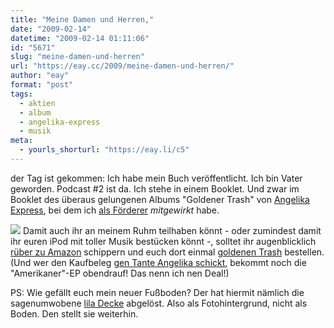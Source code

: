 ```yaml
---
title: "Meine Damen und Herren,"
date: "2009-02-14"
datetime: "2009-02-14 01:11:06"
id: "5671"
slug: "meine-damen-und-herren"
url: "https://eay.cc/2009/meine-damen-und-herren/"
author: "eay"
format: "post"
tags:
  - aktien
  - album
  - angelika-express
  - musik
meta:
  - yourls_shorturl: "https://eay.li/c5"
---
```


der Tag ist gekommen: Ich habe mein Buch veröffentlicht. Ich bin Vater geworden. Podcast #2 ist da. Ich stehe in einem Booklet. Und zwar im Booklet des überaus gelungenen Albums "Goldener Trash" von [Angelika Express](//eay.cc/tag/angelika-express/), bei dem ich [als Förderer](//eay.cc/2008/who-the-fuck-is-rick-rubin/) _mitgewirkt_ habe.

![](/uploads/2009/goldenertrash.jpg) Damit auch ihr an meinem Ruhm teilhaben könnt - oder zumindest damit ihr euren iPod mit toller Musik bestücken könnt -, solltet ihr augenblicklich [rüber zu Amazon](http://www.amazon.de/exec/obidos/ASIN/B001N2W8NG/eayznet-21) schippern und euch dort einmal [goldenen Trash](http://www.amazon.de/exec/obidos/ASIN/B001N2W8NG/eayznet-21) bestellen. (Und wer den Kaufbeleg [gen Tante Angelika schickt](http://angelika-express.de/2009/02/10/kauf-unser-album-krieg-die-amerikaner-ep-fuer-lau/), bekommt noch die "Amerikaner"-EP obendrauf! Das nenn ich nen Deal!)

PS: Wie gefällt euch mein neuer Fußboden? Der hat hiermit nämlich die sagenumwobene [lila Decke](//eay.cc/tag/lila-decke/) abgelöst. Also als Fotohintergrund, nicht als Boden. Den stellt sie weiterhin.

